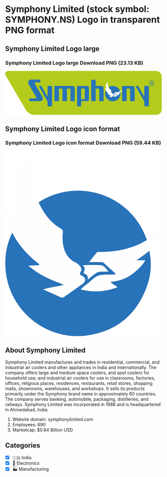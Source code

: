 # Symphony Limited (stock symbol: SYMPHONY.NS) Logo in transparent PNG format

## Symphony Limited Logo large

### Symphony Limited Logo large Download PNG (23.13 KB)

![Symphony Limited Logo large Download PNG (23.13 KB)](/img/orig/SYMPHONY.NS_BIG-8ceb187a.png)

## Symphony Limited Logo icon format

### Symphony Limited Logo icon format Download PNG (59.44 KB)

![Symphony Limited Logo icon format Download PNG (59.44 KB)](/img/orig/SYMPHONY.NS-fdab4fef.png)

## About Symphony Limited

Symphony Limited manufactures and trades in residential, commercial, and industrial air coolers and other appliances in India and internationally. The company offers large and medium space coolers, and spot coolers for household use; and industrial air coolers for use in classrooms, factories, offices, religious places, residences, restaurants, retail stores, shopping malls, showrooms, warehouses, and workshops. It sells its products primarily under the Symphony brand name in approximately 60 countries. The company serves banking, automobile, packaging, distilleries, and railways. Symphony Limited was incorporated in 1988 and is headquartered in Ahmedabad, India.

1. Website domain: symphonylimited.com
2. Employees: 690
3. Marketcap: $0.84 Billion USD


## Categories
- [x] 🇮🇳 India
- [x] 🔌 Electronics
- [x] 🏭 Manufacturing
